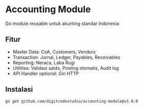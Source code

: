 # Accounting Module

Go module reusable untuk akunting standar Indonesia

## Fitur
- Master Data: CoA, Customers, Vendors
- Transaction: Jurnal, Ledger, Payables, Receivables
- Reporting: Neraca, Laba Rugi
- Utilities: Validasi saldo, Posting otomatis, Audit log
- API Handler optional: Gin HTTP

## Instalasi
```bash
go get github.com/digitcodestudio/accounting-module@v1.0.0
